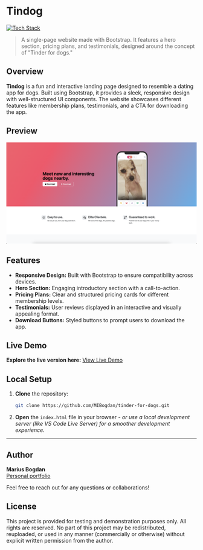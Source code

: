 # Tindog

[![Tech Stack](https://img.shields.io/badge/HTML%20%7C%20CSS%20%7C%20Bootstrap-black?style=flat-square)](#)
> A single-page website made with Bootstrap. It features a hero section, pricing plans, and testimonials, designed around the concept of "Tinder for dogs."

## Overview

**Tindog** is a fun and interactive landing page designed to resemble a dating app for dogs. Built using Bootstrap, it provides a sleek, responsive design with well-structured UI components. The website showcases different features like membership plans, testimonials, and a CTA for downloading the app.



## Preview

<p align="center">
  <img src="preview.png" alt="Project Preview" width="600">
</p>

## Features

- **Responsive Design:** Built with Bootstrap to ensure compatibility across devices.
- **Hero Section:** Engaging introductory section with a call-to-action.
- **Pricing Plans:** Clear and structured pricing cards for different membership levels.
- **Testimonials:** User reviews displayed in an interactive and visually appealing format.
- **Download Buttons:** Styled buttons to prompt users to download the app.

## Live Demo

**Explore the live version here:** [View Live Demo](https://marius-bogdan.com/projects/tinder-for-dogs/)

## Local Setup

1. **Clone** the repository:
   ```bash
   git clone https://github.com/MIBogdan/tinder-for-dogs.git
   ```
2. **Open** the `index.html` file in your browser
   *- or use a local development server (like VS Code Live Server) for a smoother development experience.*

---

## Author

**Marius Bogdan**  
[Personal portfolio](https://marius-bogdan.com/)

Feel free to reach out for any questions or collaborations!

## License

This project is provided for testing and demonstration purposes only. All rights are reserved. No part of this project may be redistributed, reuploaded, or used in any manner (commercially or otherwise) without explicit written permission from the author.
